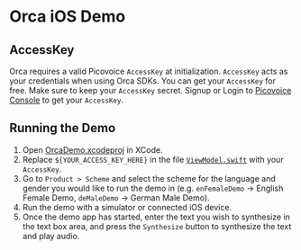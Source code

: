 # Orca iOS Demo

## AccessKey

Orca requires a valid Picovoice `AccessKey` at initialization. `AccessKey` acts as your credentials when using Orca SDKs.
You can get your `AccessKey` for free. Make sure to keep your `AccessKey` secret.
Signup or Login to [Picovoice Console](https://console.picovoice.ai/) to get your `AccessKey`.

## Running the Demo

1. Open [OrcaDemo.xcodeproj](./OrcaDemo/OrcaDemo.xcodeproj/) in XCode.
2. Replace `${YOUR_ACCESS_KEY_HERE}` in the file [`ViewModel.swift`](./OrcaDemo/OrcaDemo/ViewModel.swift) with your `AccessKey`.
3. Go to `Product > Scheme` and select the scheme for the language and gender you would like to run the demo in (e.g. `enFemaleDemo` -> English Female Demo, `deMaleDemo` -> German Male Demo).
4. Run the demo with a simulator or connected iOS device.
5. Once the demo app has started, enter the text you wish to synthesize in the text box area, and press the `Synthesize` button to synthesize the text and play audio.
